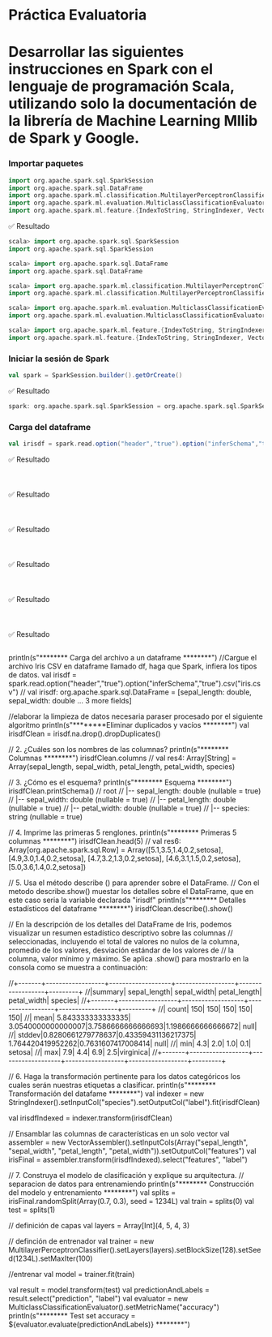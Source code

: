 # Práctica Evaluatoria
# Desarrollar las siguientes instrucciones en Spark con el lenguaje de programación Scala, utilizando solo la documentación de la librería de Machine Learning Mllib de Spark y Google.

### Importar paquetes
```scala
import org.apache.spark.sql.SparkSession
import org.apache.spark.sql.DataFrame
import org.apache.spark.ml.classification.MultilayerPerceptronClassifier
import org.apache.spark.ml.evaluation.MulticlassClassificationEvaluator
import org.apache.spark.ml.feature.{IndexToString, StringIndexer, VectorIndexer, VectorAssembler}
```
✅ Resultado
```scala
scala> import org.apache.spark.sql.SparkSession
import org.apache.spark.sql.SparkSession

scala> import org.apache.spark.sql.DataFrame
import org.apache.spark.sql.DataFrame

scala> import org.apache.spark.ml.classification.MultilayerPerceptronClassifier
import org.apache.spark.ml.classification.MultilayerPerceptronClassifier

scala> import org.apache.spark.ml.evaluation.MulticlassClassificationEvaluator
import org.apache.spark.ml.evaluation.MulticlassClassificationEvaluator

scala> import org.apache.spark.ml.feature.{IndexToString, StringIndexer, VectorIndexer, VectorAssembler}
import org.apache.spark.ml.feature.{IndexToString, StringIndexer, VectorIndexer, VectorAssembler}
```

### Iniciar la sesión de Spark
```scala
val spark = SparkSession.builder().getOrCreate()
```
✅ Resultado
```scala
spark: org.apache.spark.sql.SparkSession = org.apache.spark.sql.SparkSession@8c84fb8
```

### Carga del dataframe
```scala
val irisdf = spark.read.option("header","true").option("inferSchema","true").csv("iris.csv")
```
✅ Resultado
```scala
```
###
```scala

```
✅ Resultado
```scala
```
###
```scala

```
✅ Resultado
```scala
```
###
```scala

```
✅ Resultado
```scala
```
###
```scala

```
✅ Resultado
```scala
```
###
```scala

```
✅ Resultado
```scala
```

println(s"******** Carga del archivo a un dataframe ********")
//Cargue el archivo Iris  CSV en dataframe llamado df, haga que Spark, infiera los tipos de datos.
val irisdf = spark.read.option("header","true").option("inferSchema","true").csv("iris.csv")
// val irisdf: org.apache.spark.sql.DataFrame = [sepal_length: double, sepal_width: double ... 3 more fields]

//elaborar la limpieza de datos necesaria paraser procesado por el siguiente algoritmo
println(s"********Eliminar duplicados y vacíos ********")
val irisdfClean = irisdf.na.drop().dropDuplicates()

// 2. ¿Cuáles son los nombres de las columnas?
println(s"******** Columnas ********")
irisdfClean.columns
// val res4: Array[String] = Array(sepal_length, sepal_width, petal_length, petal_width, species)

// 3. ¿Cómo es el esquema?
println(s"******** Esquema ********")
irisdfClean.printSchema()
// root
// |-- sepal_length: double (nullable = true)
// |-- sepal_width: double (nullable = true)
// |-- petal_length: double (nullable = true)
// |-- petal_width: double (nullable = true)
// |-- species: string (nullable = true)

// 4. Imprime las primeras 5 renglones.
println(s"******** Primeras 5 columnas ********")
irisdfClean.head(5)
// val res6: Array[org.apache.spark.sql.Row] = Array([5.1,3.5,1.4,0.2,setosa], [4.9,3.0,1.4,0.2,setosa], [4.7,3.2,1.3,0.2,setosa], [4.6,3.1,1.5,0.2,setosa], [5.0,3.6,1.4,0.2,setosa])


// 5. Usa el método describe () para aprender sobre el DataFrame.
// Con el metodo describe.show() muestar los detalles sobre el DataFrame, que en este caso seria la variable declarada "irisdf"
println(s"******** Detalles estadísticos del dataframe ********")
irisdfClean.describe().show()

// En la descripción de los detalles del DataFrame de Iris, podemos visualizar un resumen estadístico descriptivo sobre las columnas
// seleccionadas, incluyendo el total de valores no nulos de la columna, promedio de los valores, desviación estándar de los valores de
// la columna, valor mínimo y máximo. Se aplica .show() para mostrarlo en la consola como se muestra a continuación:

//+-------+------------------+-------------------+------------------+------------------+---------+
//|summary|      sepal_length|        sepal_width|      petal_length|       petal_width|  species|
//+-------+------------------+-------------------+------------------+------------------+---------+
//|  count|               150|                150|               150|               150|      150|
//|   mean| 5.843333333333335| 3.0540000000000007|3.7586666666666693|1.1986666666666672|     null|
//| stddev|0.8280661279778637|0.43359431136217375| 1.764420419952262|0.7631607417008414|     null|
//|    min|               4.3|                2.0|               1.0|               0.1|   setosa|
//|    max|               7.9|                4.4|               6.9|               2.5|virginica|
//+-------+------------------+-------------------+------------------+------------------+---------+

// 6. Haga la transformación pertinente para los datos categóricos los cuales serán nuestras etiquetas a clasificar.
println(s"******** Transformación del datafame ********")
val indexer = new StringIndexer().setInputCol("species").setOutputCol("label").fit(irisdfClean)
    
val irisdfIndexed = indexer.transform(irisdfClean)

// Ensamblar las columnas de características en un solo vector
val assembler = new VectorAssembler().setInputCols(Array("sepal_length", "sepal_width", "petal_length", "petal_width")).setOutputCol("features")
val irisFinal = assembler.transform(irisdfIndexed).select("features", "label")



// 7. Construya el modelo de clasificación y explique su arquitectura.
// separacion de datos para entrenamiendo
println(s"******** Construcción del modelo y entrenamiento ********")
val splits = irisFinal.randomSplit(Array(0.7, 0.3), seed = 1234L)
val train = splits(0)
val test = splits(1)

// definición de capas
val layers = Array[Int](4, 5, 4, 3)

// definción de entrenador
val trainer = new MultilayerPerceptronClassifier().setLayers(layers).setBlockSize(128).setSeed(1234L).setMaxIter(100)

//entrenar
val model = trainer.fit(train)

val result = model.transform(test)
val predictionAndLabels = result.select("prediction", "label")
val evaluator = new MulticlassClassificationEvaluator().setMetricName("accuracy")
println(s"******** Test set accuracy = ${evaluator.evaluate(predictionAndLabels)} ********")